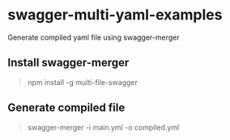 # swagger-multi-yaml-examples

Generate compiled yaml file using swagger-merger

## Install swagger-merger
> npm install -g multi-file-swagger

## Generate compiled file
> swagger-merger -i main.yml -o compiled.yml
